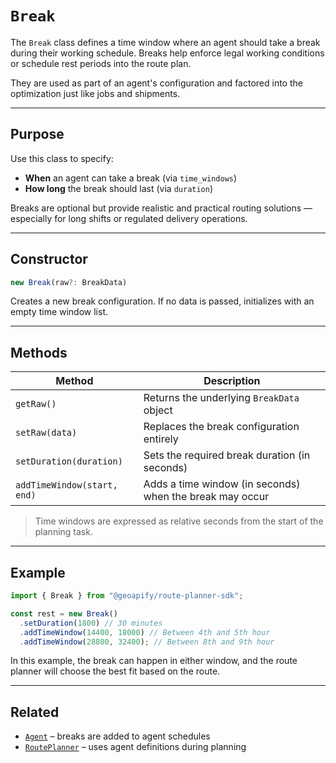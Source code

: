 # `Break`

The `Break` class defines a time window where an agent should take a break during their working schedule. Breaks help enforce legal working conditions or schedule rest periods into the route plan.

They are used as part of an agent's configuration and factored into the optimization just like jobs and shipments.

---

## Purpose

Use this class to specify:

- **When** an agent can take a break (via `time_windows`)
- **How long** the break should last (via `duration`)

Breaks are optional but provide realistic and practical routing solutions — especially for long shifts or regulated delivery operations.

---

## Constructor

```ts
new Break(raw?: BreakData)
```

Creates a new break configuration. If no data is passed, initializes with an empty time window list.

---

## Methods

| Method                      | Description                                              |
| --------------------------- | -------------------------------------------------------- |
| `getRaw()`                  | Returns the underlying `BreakData` object                |
| `setRaw(data)`              | Replaces the break configuration entirely                |
| `setDuration(duration)`     | Sets the required break duration (in seconds)            |
| `addTimeWindow(start, end)` | Adds a time window (in seconds) when the break may occur |

> Time windows are expressed as relative seconds from the start of the planning task.

---

## Example

```ts
import { Break } from "@geoapify/route-planner-sdk";

const rest = new Break()
  .setDuration(1800) // 30 minutes
  .addTimeWindow(14400, 18000) // Between 4th and 5th hour
  .addTimeWindow(28800, 32400); // Between 8th and 9th hour
```

In this example, the break can happen in either window, and the route planner will choose the best fit based on the route.

---

## Related

* [`Agent`](./agent.md) – breaks are added to agent schedules
* [`RoutePlanner`](./route-planner.md) – uses agent definitions during planning
